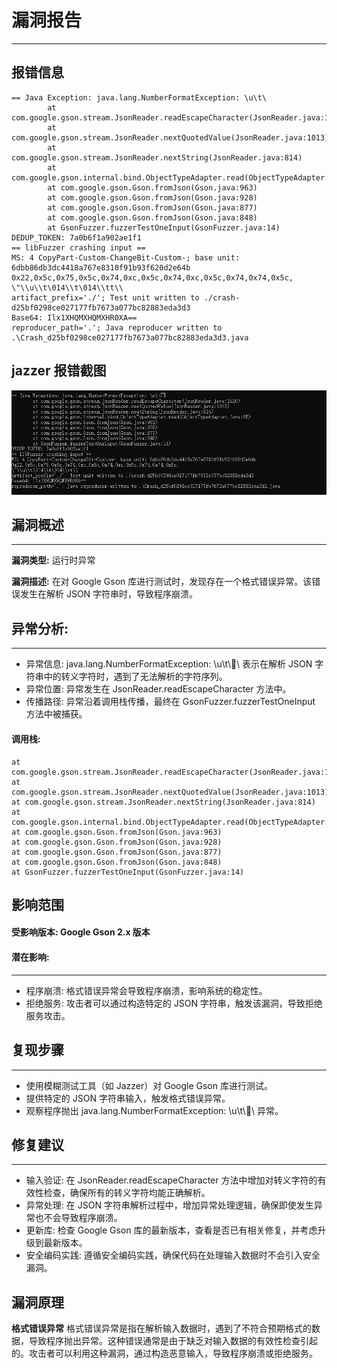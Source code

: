# 漏洞报告
***

## 报错信息
```
== Java Exception: java.lang.NumberFormatException: \u\t\
        at com.google.gson.stream.JsonReader.readEscapeCharacter(JsonReader.java:1520)
        at com.google.gson.stream.JsonReader.nextQuotedValue(JsonReader.java:1013)
        at com.google.gson.stream.JsonReader.nextString(JsonReader.java:814)
        at com.google.gson.internal.bind.ObjectTypeAdapter.read(ObjectTypeAdapter.java:95)
        at com.google.gson.Gson.fromJson(Gson.java:963)
        at com.google.gson.Gson.fromJson(Gson.java:928)
        at com.google.gson.Gson.fromJson(Gson.java:877)
        at com.google.gson.Gson.fromJson(Gson.java:848)
        at GsonFuzzer.fuzzerTestOneInput(GsonFuzzer.java:14)
DEDUP_TOKEN: 7a0b6f1a902ae1f1
== libFuzzer crashing input ==
MS: 4 CopyPart-Custom-ChangeBit-Custom-; base unit: 6dbb86db3dc4418a767e8310f91b93f620d2e64b
0x22,0x5c,0x75,0x5c,0x74,0xc,0x5c,0x74,0xc,0x5c,0x74,0x74,0x5c,
\"\\u\\t\014\\t\014\\tt\\
artifact_prefix='./'; Test unit written to ./crash-d25bf0298ce027177fb7673a077bc82883eda3d3
Base64: Ilx1XHQMXHQMXHR0XA==
reproducer_path='.'; Java reproducer written to .\Crash_d25bf0298ce027177fb7673a077bc82883eda3d3.java
```
## jazzer 报错截图
![img.png](img.png)
## 漏洞概述
***
**漏洞类型:** 运行时异常

**漏洞描述:** 在对 Google Gson 库进行测试时，发现存在一个格式错误异常。该错误发生在解析 JSON 字符串时，导致程序崩溃。

## 异常分析:
***
* 异常信息: java.lang.NumberFormatException: \u\t\\ 表示在解析 JSON 字符串中的转义字符时，遇到了无法解析的字符序列。
* 异常位置: 异常发生在 JsonReader.readEscapeCharacter 方法中。
* 传播路径: 异常沿着调用栈传播，最终在 GsonFuzzer.fuzzerTestOneInput 方法中被捕获。
#### 调用栈:
```
at com.google.gson.stream.JsonReader.readEscapeCharacter(JsonReader.java:1520)
at com.google.gson.stream.JsonReader.nextQuotedValue(JsonReader.java:1013)
at com.google.gson.stream.JsonReader.nextString(JsonReader.java:814)
at com.google.gson.internal.bind.ObjectTypeAdapter.read(ObjectTypeAdapter.java:95)
at com.google.gson.Gson.fromJson(Gson.java:963)
at com.google.gson.Gson.fromJson(Gson.java:928)
at com.google.gson.Gson.fromJson(Gson.java:877)
at com.google.gson.Gson.fromJson(Gson.java:848)
at GsonFuzzer.fuzzerTestOneInput(GsonFuzzer.java:14)
```
## 影响范围
#### 受影响版本: Google Gson 2.x 版本

#### 潜在影响:
***
* 程序崩溃: 格式错误异常会导致程序崩溃，影响系统的稳定性。
* 拒绝服务: 攻击者可以通过构造特定的 JSON 字符串，触发该漏洞，导致拒绝服务攻击。

## 复现步骤
***
* 使用模糊测试工具（如 Jazzer）对 Google Gson 库进行测试。
* 提供特定的 JSON 字符串输入，触发格式错误异常。
* 观察程序抛出 java.lang.NumberFormatException: \u\t\\ 异常。
## 修复建议
***
* 输入验证: 在 JsonReader.readEscapeCharacter 方法中增加对转义字符的有效性检查，确保所有的转义字符均能正确解析。
* 异常处理: 在 JSON 字符串解析过程中，增加异常处理逻辑，确保即使发生异常也不会导致程序崩溃。
* 更新库: 检查 Google Gson 库的最新版本，查看是否已有相关修复，并考虑升级到最新版本。
* 安全编码实践: 遵循安全编码实践，确保代码在处理输入数据时不会引入安全漏洞。

## 漏洞原理
**格式错误异常**
格式错误异常是指在解析输入数据时，遇到了不符合预期格式的数据，导致程序抛出异常。这种错误通常是由于缺乏对输入数据的有效性检查引起的。攻击者可以利用这种漏洞，通过构造恶意输入，导致程序崩溃或拒绝服务。